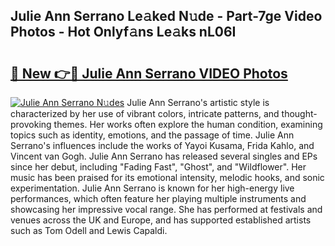 ## Julie Ann Serrano Le𝚊ked N𝚞de - Part-7ge Video Photos - Hot Onlyf𝚊ns Le𝚊ks nL06I

# <h2><a href="http://ab37356.deff.icu/?id=Julie+Ann+Serrano">🔗 New 👉🔴 Julie Ann Serrano VIDEO Photos</a></h2>

[![Julie Ann Serrano N𝚞des](https://i.imgur.com/rIISA9y.gif)](http://ab37356.deff.icu/?id=Julie+Ann+Serrano)
Julie Ann Serrano's artistic style is characterized by her use of vibrant colors, intricate patterns, and thought-provoking themes. Her works often explore the human condition, examining topics such as identity, emotions, and the passage of time. Julie Ann Serrano's influences include the works of Yayoi Kusama, Frida Kahlo, and Vincent van Gogh. Julie Ann Serrano has released several singles and EPs since her debut, including "Fading Fast", "Ghost", and "Wildflower". Her music has been praised for its emotional intensity, melodic hooks, and sonic experimentation. Julie Ann Serrano is known for her high-energy live performances, which often feature her playing multiple instruments and showcasing her impressive vocal range. She has performed at festivals and venues across the UK and Europe, and has supported established artists such as Tom Odell and Lewis Capaldi.
